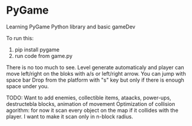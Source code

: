 # PyGame
Learning PyGame Python library and basic gameDev

To run this:
1. pip install pygame
2. run code from game.py

There is no too much to see. Level generate automaticaly and player can move left/right on the bloks with a/s or left/right arrow.
You can jump with space bar
Drop from the platform with "s" key but only if there is enough space under you.

TODO:
Want to add enemies, collectible items, ataacks, power-ups, destructebla blocks, animation of movement
Optimization of collision agorithm:
  for now it scan every object on the map if it collides with the player. I want to make it scan only in n-block radius.
  
